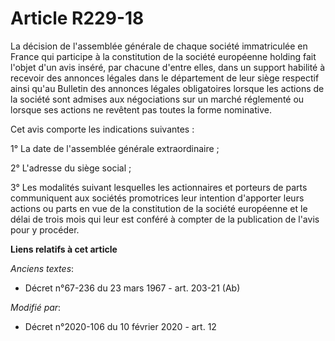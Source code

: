 # Article R229-18

La décision de l'assemblée générale de chaque société immatriculée en France qui participe à la constitution de la société
européenne holding fait l'objet d'un avis inséré, par chacune d'entre elles, dans un support habilité à recevoir des annonces
légales dans le département de leur siège respectif ainsi qu'au Bulletin des annonces légales obligatoires lorsque les
actions de la société sont admises aux négociations sur un marché réglementé ou lorsque ses actions ne revêtent pas toutes la
forme nominative.

Cet avis comporte les indications suivantes :

1° La date de l'assemblée générale extraordinaire ;

2° L'adresse du siège social ;

3° Les modalités suivant lesquelles les actionnaires et porteurs de parts communiquent aux sociétés promotrices leur
intention d'apporter leurs actions ou parts en vue de la constitution de la société européenne et le délai de trois mois qui
leur est conféré à compter de la publication de l'avis pour y procéder.

**Liens relatifs à cet article**

_Anciens textes_:

  - Décret n°67-236 du 23 mars 1967 - art. 203-21 (Ab)

_Modifié par_:

  - Décret n°2020-106 du 10 février 2020 - art. 12

